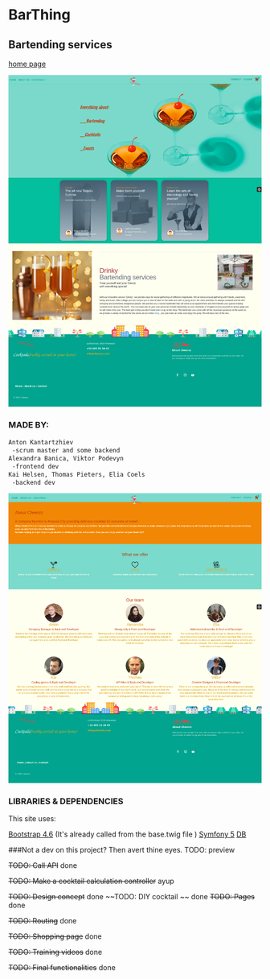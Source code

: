 # BarThing
## Bartending services 
[home page](https://github.com/AntonKantardzhiev/BarThing/tree/main/templates/home)

![Home page](public/images/Screenshots/main.png)

### MADE BY:
    Anton Kantartzhiev
     -scrum master and some backend
    Alexandra Banica, Viktor Podevyn
     -frontend dev
    Kai Helsen, Thomas Pieters, Elia Coels
     -backend dev   
![About us](public/images/Screenshots/about_us.png)




### LIBRARIES & DEPENDENCIES

This site uses:

[Bootstrap 4.6](https://getbootstrap.com/) (It's already called from the base.twig file )
[Symfony 5](https://symfony.com/download)
[DB](https://www.thecocktaildb.com/api.php)

###Not a dev on this project? Then avert thine eyes.
TODO: preview

~~TODO: Call API~~ done 

~~TODO: Make a cocktail calculation controller~~ ayup

~~TODO: Design concept~~ done
~~TODO: DIY cocktail ~~ done
~~TODO: Pages~~ done

~~TODO: Routing~~ done

~~TODO: Shopping page~~ done

~~TODO: Training videos~~ done

~~TODO: Final functionalities~~ done


